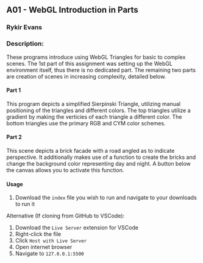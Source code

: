 ## A01 - WebGL Introduction in Parts
### Rykir Evans
### Description:

These programs introduce using WebGL Triangles for basic to complex scenes. The 1st part of this assignment was setting up the WebGL environment itself, thus there is no dedicated part. The remaining two parts are creation of scenes in increasing complexity, detailed below.

#### Part 1
This program depicts a simplified Sierpinski Triangle, utilizing manual positioning of the triangles and different colors. The top triangles utilize a gradient by making the verticies of each triangle a different color. The bottom triangles use the primary RGB and CYM color schemes.

#### Part 2
This scene depicts a brick facade with a road angled as to indicate perspective. It additionally makes use of a function to create the bricks and change the background color representing day and night. A button below the canvas allows you to activate this function.

#### Usage
1. Download the `index` file you wish to run and navigate to your downloads to run it

Alternative (If cloning from GitHub to VSCode):
1. Download the `Live Server` extension for VSCode 
2. Right-click the file
3. Click `Host with Live Server`
4. Open internet browser
5. Navigate to `127.0.0.1:5500`
